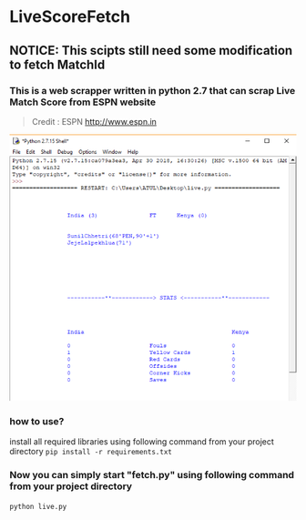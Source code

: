 # LiveScoreFetch
## NOTICE: This scipts still need some modification to fetch MatchId

### This is a web scrapper written in python 2.7 that can scrap Live Match Score from ESPN website

> Credit : ESPN http://www.espn.in

![live](https://github.com/iamatulsingh/LiveScoreFetch/blob/master/live.png)

### how to use?
install all required libraries using following command from your project directory
```pip install -r requirements.txt```

### Now you can simply start "fetch.py" using following command from your project directory
```python live.py```
